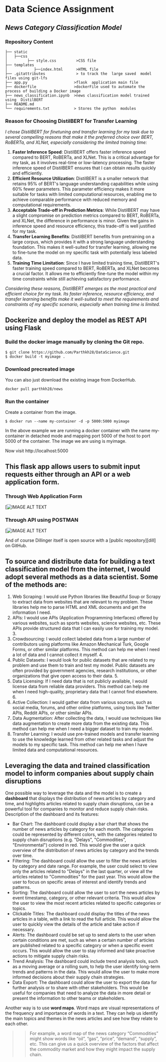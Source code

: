 # Data Science Assignment 



## _News Category Classification Model_



### Repository Content
```
├── static
│   ├──css 
│         ├── style.css         >CSS file
├── templates   
│            ├──index.html      >HTML file
├── .gitattributes              > to track the  large saved  model files using git-lfs
├── app.py                     >flask  application main file
├── dockerfile                 >dockerFile used to automate the process of building a Docker image
├── news_classification.ipynb  >news classification model trained using  DistilBERT
├── README.md    
└── requirements.txt           > Stores the python  modules
```
### Reason for Choosing DistilBERT for Transfer Learning

_I chose DistilBERT for finetuning and transfer learning for my task due to several compelling reasons that make it the preferred choice over BERT, RoBERTa, and XLNet, especially considering the limited training time:_ 

1. **Faster Inference Speed**: DistilBERT offers faster inference speed compared to BERT, RoBERTa, and XLNet. This is a critical advantage for my task, as it involves real-time or low-latency processing. The faster inference speed of DistilBERT ensures that I can obtain results quickly and efficiently.
2. **Efficient Resource Utilization**: DistilBERT is a smaller network that retains 95% of BERT's language understanding capabilities while using 60% fewer parameters. This parameter efficiency makes it more suitable for tasks with limited computational resources, enabling me to achieve comparable performance with reduced memory and computational requirements.
3.  **Acceptable Trade-off in Prediction Metrics**: While DistilBERT may have a slight compromise on prediction metrics compared to BERT, RoBERTa, and XLNet, the difference in performance is minor. Given the gains in inference speed and resource efficiency, this trade-off is well justified for my task.
4. **Transfer Learning Benefits**: DistilBERT benefits from pretraining on a large corpus, which provides it with a strong language understanding foundation. This makes it well-suited for transfer learning, allowing me to fine-tune the model on my specific task with potentially less labeled data.
5. **Training Time Limitation**: Since I have limited training time, DistilBERT's faster training speed compared to BERT, RoBERTa, and XLNet becomes a crucial factor. It allows me to efficiently fine-tune the model within my time constraints while still achieving satisfactory performance.

_Considering these reasons, DistilBERT emerges as the most practical and efficient choice for my task. Its faster inference, resource efficiency, and transfer learning benefits make it well-suited to meet the requirements and constraints of my specific scenario, especially when training time is limited._



## Dockerize and deploy the model as REST API using Flask


### Build the docker image manually by cloning the Git repo. 
```
$ git clone https://github.com/Parthkh28/DataScience.git
$ docker build -t myimage .
```
### Download precreated image
You can also just download the existing image from DockerHub.
```
docker pull parthkh28/news
```
### Run the container
Create a container from the image.
```
$ docker run --name my-container -d -p 5000:5000 myimage
```
In the above example we are running a docker container with the name my-container in detached mode and mapping port 5000 of the host to port 5000 of the container. The image we are using is myimage.

Now visit http://localhost:5000


## This flask app allows users to submit input requests either through an **API** or a **web application form**.

### Through Web Application Form

[![IMAGE ALT TEXT]("")

### Through API using POSTMAN

[![IMAGE ALT TEXT]("")


And of course Dillinger itself is open source with a [public repository][dill]
 on GitHub.

## To source and distribute data for building a text classification model from the internet, I would adopt several methods as a data scientist. Some of the methods are:

1. Web Scraping: I would use Python libraries like Beautiful Soup or Scrapy to extract data from websites that are relevant to my problem. These libraries help me to parse HTML and XML documents and get the information I need. 
2. APIs: I would use APIs (Application Programming Interfaces) offered by various websites, such as sports websites, science websites, etc. These APIs provide structured data that I can easily use for training my model. 3. 
3. Crowdsourcing: I would collect labeled data from a large number of contributors using platforms like Amazon Mechanical Turk, Google Forms, or other similar platforms. This method can help me when I need a lot of data and I cannot collect it myself. 4. 
4. Public Datasets: I would look for public datasets that are related to my problem and use them to train and test my model. Public datasets are often provided by government agencies, research institutions, or other organizations that give open access to their data. 5. 
5. Data Licensing: If I need data that is not publicly available, I would license data from reliable data providers. This method can help me when I need high-quality, proprietary data that I cannot find elsewhere. 6. 
6. Active Collection: I would gather data from various sources, such as social media, forums, and other online platforms, using tools like Twitter APIs, Reddit APIs, or other similar APIs.
7. Data Augmentation: After collecting the data, I would use techniques like data augmentation to create more data from the existing data. This method can help me when I need a bigger dataset to train my model. 
8. Transfer Learning: I would use pre-trained models and transfer learning to use the knowledge learned from other related tasks and adjust the models to my specific task. This method can help me when I have limited data and computational resources.

## Leveraging the  data and trained classification model to inform companies about supply chain disruptions

One possible way to leverage the data and the model is to create a **dashboard** that displays the distribution of news articles by category and time, and highlights articles related to supply chain disruptions, can be a powerful tool for companies to monitor and reduce supply chain risks.
Description of the dashboard and its features:
- Bar Chart: The dashboard could display a bar chart that shows the number of news articles by category for each month. The categories could be represented by different colors, with the categories related to supply chain disruptions (e.g. "Delays", "Commodities", "Environmental") colored in red. This would give the user a quick overview of the distribution of news articles by category and the trends over time.
- Filtering: The dashboard could allow the user to filter the news articles by category and date range. For example, the user could select to view only the articles related to "Delays" in the last quarter, or view all the articles related to "Commodities" for the past year. This would allow the user to focus on specific areas of interest and identify trends and patterns.
- Sorting: The dashboard could allow the user to sort the news articles by event timestamp, category, or other relevant criteria. This would allow the user to view the most recent articles related to specific categories or topics.
- Clickable Titles: The dashboard could display the titles of the news articles in a table, with a link to read the full article. This would allow the user to quickly view the details of the article and take action if necessary.
- Alerts: The dashboard could be set up to send alerts to the user when certain conditions are met, such as when a certain number of articles are published related to a specific category or when a specific event occurs. This would allow the user to stay informed and take proactive actions to mitigate supply chain risks.
- Trend Analysis: The dashboard could include trend analysis tools, such as a moving average or a rolling sum, to help the user identify long-term trends and patterns in the data. This would allow the user to make more informed decisions about their supply chain strategies.
- Data Export: The dashboard could allow the user to export the data for further analysis or to share with other stakeholders. This would be useful for companies that need to analyze the data in more detail or present the information to other teams or stakeholders.

Another way is to use **word maps**. Word maps are visual representations of the frequency and importance of words in a text. They can help us identify the main topics and themes in the news articles and see how they relate to each other. 

>> For example, a word map of the news category “Commodities” might show words like “oil”, “gas”, “price”, “demand”, “supply”, etc. This can give us a quick overview of the factors that affect the commodity market and how they might impact the supply chain.




